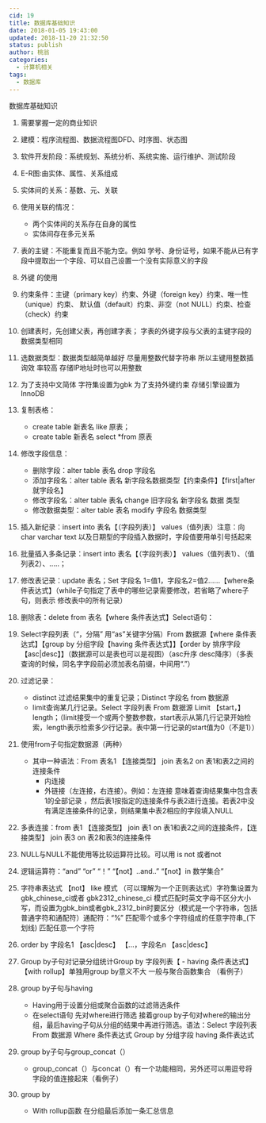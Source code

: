 ```yaml
---
cid: 19
title: 数据库基础知识
date: 2018-01-05 19:43:00
updated: 2018-11-20 21:32:50
status: publish
author: 桃翁
categories: 
  - 计算机相关
tags: 
  - 数据库
---
```



数据库基础知识
<!--more-->


1. 需要掌握一定的商业知识
2. 建模：程序流程图、数据流程图DFD、时序图、状态图
3. 软件开发阶段：系统规划、系统分析、系统实施、运行维护、测试阶段
4. E-R图:由实体、属性、关系组成
5. 实体间的关系：基数、元、关联
6. 使用关联的情况：
    - 两个实体间的关系存在自身的属性
    - 实体间存在多元关系
7. 表的主键：不能重复而且不能为空。例如 学号、身份证号，如果不能从已有字段中提取出一个字段、可以自己设置一个没有实际意义的字段
8. 外键 的使用
9. 约束条件：主键（primary key）约束、外键（foreign key）约束、唯一性（unique）约束、
默认值（default）约束、非空（not NULL）约束、检查（check）约束

10. 创建表时，先创建父表，再创建字表； 字表的外键字段与父表的主键字段的                 数据类型相同
11. 选数据类型：数据类型越简单越好 尽量用整数代替字符串  所以主键用整数插询效    率较高 存储IP地址时也可以用整数
12. 为了支持中文简体 字符集设置为gbk 为了支持外键约束 存储引擎设置为InnoDB
13. 复制表格：
    - create table 新表名 like 原表；
    - create table 新表名 select *from 原表
14. 修改字段信息：
    - 删除字段：alter table 表名 drop 字段名
    - 添加字段名：alter table 表名 新字段名数据类型【约束条件】【first|after 就字段名】
    - 修改字段名：alter table 表名 change 旧字段名 新字段名 数据 类型
    - 修改数据类型：alter table 表名 modify 字段名 数据类型
 15. 插入新纪录：insert into 表名【（字段列表）】 values（值列表）注意：向char  varchar  text 以及日期型的字段插入数据时，字段值要用单引号括起来
16. 批量插入多条记录：insert into 表名【（字段列表）】 values（值列表1）、（值列表2）、.....；
17. 修改表记录：update 表名；Set 字段名 1=值1，字段名2=值2......【where条件表达式】（while子句指定了表中的哪些记录需要修改，若省略了where子句，则表示              修改表中的所有记录）
18. 删除表：delete from 表名【where 条件表达式】Select语句：
19. Select字段列表（“，分隔” 用“as”关键字分隔）From 数据源【where 条件表达式】【group by 分组字段【having 条件表达式】】【order by 排序字段【asc|desc】】（数据源可以是表也可以是视图）（asc升序 desc降序）（多表查询的时候，同名字字段前必须加表名前缀，中间用“.”）
20. 过滤记录：
    - distinct 过滤结果集中的重复记录；Distinct 字段名 from 数据源
    - limit查询某几行记录。Select 字段列表 From 数据源  Limit 【start，】length；（limit接受一个或两个整数参数，start表示从第几行记录开始检索，length表示检索多少行记录。表中第一行记录的start值为0（不是1））
21. 使用from子句指定数据源（两种）
    - 其中一种语法：From 表名1 【连接类型】 join 表名2 on 表1和表2之间的连接条件
        - 内连接
        - 外链接（左连接，右连接）。例如：左连接 意味着查询结果集中包含表1的全部记录 ，然后表1按指定的连接条件与表2进行连接。若表2中没有满足连接条件的记录，则结果集中表2相应的字段填入NULL
22. 多表连接：from 表1 【连接类型】 join 表1 on 表1和表2之间的连接条件，【连接类型】 join 表3 on 表2和表3的连接条件
23. NULL与NULL不能使用等比较运算符比较。可以用 is not 或者not
24. 逻辑运算符：“and” “or” “！” “【not】..and..” “【not】in 数学集合”
25. 字符串表达式 【not】 like 模式 （可以理解为一个正则表达式）字符集设置为gbk_chinese_ci或者 gbk2312_chinese_ci 模式匹配时英文字母不区分大小写，而设置为gbk_bin或者gbk_2312_bin时要区分（模式是一个字符串，包括普通字符和通配符）通配符：“%” 匹配零个或多个字符组成的任意字符串_(下划线) 匹配任意一个字符
26. order by 字段名1 【asc|desc】 【...，字段名n 【asc|desc】
27. Group by子句对记录分组统计Group by 字段列表【         - having 条件表达式】 【with rollup】单独用group by意义不大 一般与聚合函数集合 （看例子）
28. group by子句与having
    - Having用于设置分组或聚合函数的过滤筛选条件
    - 在select语句 先对where进行筛选  接着group by子句对where的输出分组，最后having子句从分组的结果中再进行筛选。语法：Select 字段列表   From 数据源   Where 条件表达式  Group by 分组字段 having 条件表达式
29. group by子句与group_concat（）
    - group_concat（）与concat（）有一个功能相同，另外还可以用逗号将字段的值连接起来（看例子）
30. group by
    - With rollup函数  在分组最后添加一条汇总信息